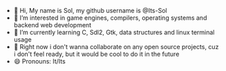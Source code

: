 - 👋 Hi, My name is Sol, my github username is @Its-Sol
- 👀 I’m interested in game engines, compilers, operating systems and backend web development
- 🌱 I’m currently learning C, Sdl2, Gtk, data structures and linux terminal usage
- 💞️ Right now i don't wanna collaborate on any open source projects, cuz i don't feel ready, but it would be cool to do it in the future
- 😄 Pronouns: It/Its

<!---
Its-Sol/Its-Sol is a ✨ special ✨ repository because its `README.md` (this file) appears on your GitHub profile.
You can click the Preview link to take a look at your changes.
--->
